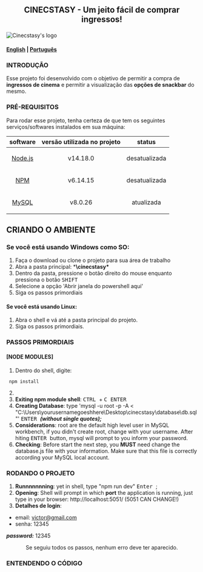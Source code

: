 ## <p align="center"> CINECSTASY - Um jeito fácil de comprar ingressos! </p>
![Cinecstasy's logo](https://raw.githubusercontent.com/victorinknov/dump-files/80ce369f1cefbaec8e720349c564384129a31153/cinecstasy-logo.svg)

#### [English](https://github.com/victorinknov/cinecstasy/blob/main/README.md) | [Português](https://github.com/victorinknov/cinecstasy/blob/main/README.pt-br.md)

### INTRODUÇÃO 
Esse projeto foi desenvolvido com o objetivo de permitir a compra de **ingressos de cinema** e permitir a visualização das **opções de snackbar** do mesmo.

### PRÉ-REQUISITOS
Para rodar esse projeto, tenha certeza de que tem os seguintes serviços/softwares instalados em sua máquina:

| software | versão utilizada no projeto | status |
| --- | --- | --- |
| <p align="center">[Node.js](https://nodejs.org/en/download/)</p> | <p align="center">v14.18.0</p> | <p align="center">desatualizada</p> |
| <p align="center">[NPM](https://www.npmjs.com/package/download)</p> | <p align="center">v6.14.15</p> | <p align="center">desatualizada</p> |
| <p align="center">[MySQL](https://dev.mysql.com/downloads/installer/)</p> | <p align="center">v8.0.26</p> | <p align="center">atualizada</p> |

## CRIANDO O AMBIENTE
### Se você está usando Windows como SO:
1. Faça o download ou clone o projeto para sua área de trabalho
1. Abra a pasta principal: ***\cinecstasy\***
2. Dentro da pasta, pressione o botão direito do mouse enquanto pressiona o botão <kbd> SHIFT </kbd>
3. Selecione a opção 'Abrir janela do powershell aqui'
4. Siga os passos primordiais

#### Se você está usando Linux:
1. Abra o shell e vá até a pasta principal do projeto.
2. Siga os passos primordiais.

### PASSOS PRIMORDIAIS
#### [NODE MODULES]
1. Dentro do shell, digite:
```nodejs
 npm install 
```

2. 
3. **Exiting npm module shell**: <kbd> CTRL </kbd> + <kbd> C </kbd> <kbd> ENTER </kbd>
4. **Creating Database**: type 'mysql -u root -p -A < "C:\Users\yourusernamegoeshhere\Desktop\cinecstasy\database\db.sql"' <kbd> ENTER </kbd> ***(without single quotes);***
5. **Considerations**: root are the default high level user in MySQL workbench, if you didn't create root, change with your username. After hiting <kbd> ENTER </kbd> button, mysql will prompt to you inform your password.  
7. **Checking**: Before start the next step, you **MUST** need change the database.js file with your information. Make sure that this file is correctly according your MySQL local account. 

### RODANDO O PROJETO
1. **Runnnnnnning**: yet in shell, type "npm run dev" <kbd> Enter </kbd>;
2. **Opening**: Shell will prompt in which **port** the application is running, just type in your browser: http://localhost:5051/ (5051 CAN CHANGE!)
3. **Detalhes de login**: 
- email: victor@gmail.com
- senha: 12345

***password:*** 12345 
 <p align=center>Se seguiu todos os passos, nenhum erro deve ter aparecido.</p>
 
### ENTENDENDO O CÓDIGO

